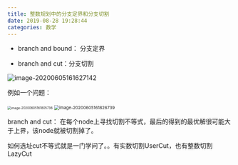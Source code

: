 ```yaml
---
title: 整数规划中的分支定界和分支切割
date: 2019-08-28 19:28:44 
categories: 数学
---
```


- branch and bound： 分支定界

- branch and cut：分支切割

 

![image-20200605161627142](http://levy-hexo.oss-cn-hangzhou.aliyuncs.com/images/2023-09-14-130402.jpg)

例如一个问题：

<img src="http://levy-hexo.oss-cn-hangzhou.aliyuncs.com/images/2023-09-14-130413.jpg" alt="image-20200605161805736" style="zoom: 50%;" />

<img src="/Users/didi/Library/Application Support/typora-user-images/image-20200605161826739.png" alt="image-20200605161826739" style="zoom:67%;" />

branch and cut： 在每个node上寻找切割不等式，最后的得到的最优解很可能大于上界，该node就被切割掉了。

如何选址cut不等式就是一门学问了。。有实数切割UserCut，也有整数切割LazyCut

 

